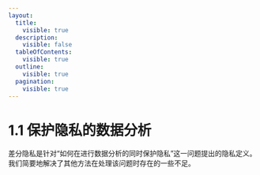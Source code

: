 ```yaml
---
layout:
  title:
    visible: true
  description:
    visible: false
  tableOfContents:
    visible: true
  outline:
    visible: true
  pagination:
    visible: true
---
```


# 1.1 保护隐私的数据分析

差分隐私是针对“如何在进行数据分析的同时保护隐私”这一问题提出的隐私定义。我们简要地解决了其他方法在处理该问题时存在的一些不足。
